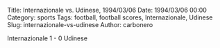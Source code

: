 Title: Internazionale vs. Udinese, 1994/03/06
Date: 1994/03/06 00:00
Category: sports
Tags: football, football scores, Internazionale, Udinese
Slug: internazionale-vs-udinese
Author: carbonero


Internazionale 1 - 0 Udinese
